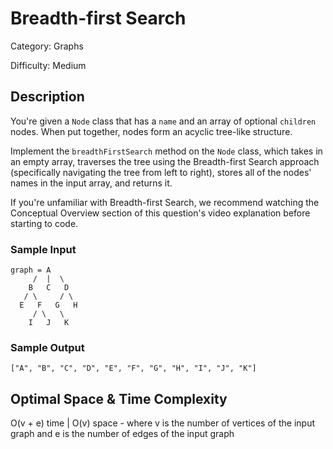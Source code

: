 # Breadth-first Search

Category: Graphs

Difficulty: Medium

## Description

You're given a `Node` class that has a `name` and an
array of optional `children` nodes. When put together, nodes form
an acyclic tree-like structure.

Implement the `breadthFirstSearch` method on the
`Node` class, which takes in an empty array, traverses the tree
using the Breadth-first Search approach (specifically navigating the tree from
left to right), stores all of the nodes' names in the input array, and returns
it.

If you're unfamiliar with Breadth-first Search, we recommend watching the
Conceptual Overview section of this question's video explanation before
starting to code.


### Sample Input
```
graph = A
     /  |  \
    B   C   D
   / \     / \
  E   F   G   H
     / \   \
    I   J   K
```

### Sample Output
```
["A", "B", "C", "D", "E", "F", "G", "H", "I", "J", "K"]
```

## Optimal Space & Time Complexity

O(v + e) time | O(v) space - where v is the number of vertices of the input graph and e is the number of edges of the input graph
